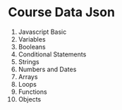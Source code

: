 # Course Data Json

1. Javascript Basic
2. Variables
3. Booleans
4. Conditional Statements
5. Strings
6. Numbers and Dates
7. Arrays
8. Loops
9. Functions
10. Objects
